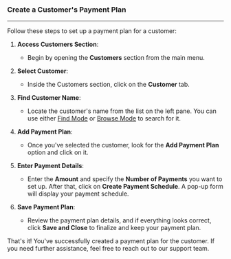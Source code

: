 ### Create a Customer's Payment Plan
____________________________________
Follow these steps to set up a payment plan for a customer:

1. **Access Customers Section**:
    
    - Begin by opening the **Customers** section from the main menu.
2. **Select Customer**:
    
    - Inside the Customers section, click on the **Customer** tab.
3. **Find Customer Name**:
    
    - Locate the customer's name from the list on the left pane. You can use either [Find Mode](https://github.com/Fx-Professional-Services/HorizonDocs/blob/main/Horizon%20User%20Guide/Searching%20on%20Horizon/Find%20Mode.md) or [Browse Mode](https://github.com/Fx-Professional-Services/HorizonDocs/blob/main/Horizon%20User%20Guide/Searching%20on%20Horizon/Browse%20Mode.md) to search for it.
4. **Add Payment Plan**:
    
    - Once you've selected the customer, look for the **Add Payment Plan** option and click on it.
5. **Enter Payment Details**:
    
    - Enter the **Amount** and specify the **Number of Payments** you want to set up. After that, click on **Create Payment Schedule**. A pop-up form will display your payment schedule.
6. **Save Payment Plan**:
    
    - Review the payment plan details, and if everything looks correct, click **Save and Close** to finalize and keep your payment plan.

That's it! You've successfully created a payment plan for the customer. If you need further assistance, feel free to reach out to our support team.